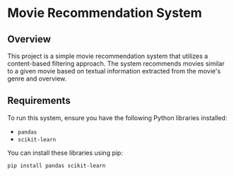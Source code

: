 # Movie Recommendation System

## Overview

This project is a simple movie recommendation system that utilizes a content-based filtering approach. The system recommends movies similar to a given movie based on textual information extracted from the movie's genre and overview.

## Requirements

To run this system, ensure you have the following Python libraries installed:

- `pandas`
- `scikit-learn`

You can install these libraries using pip:

```bash
pip install pandas scikit-learn
